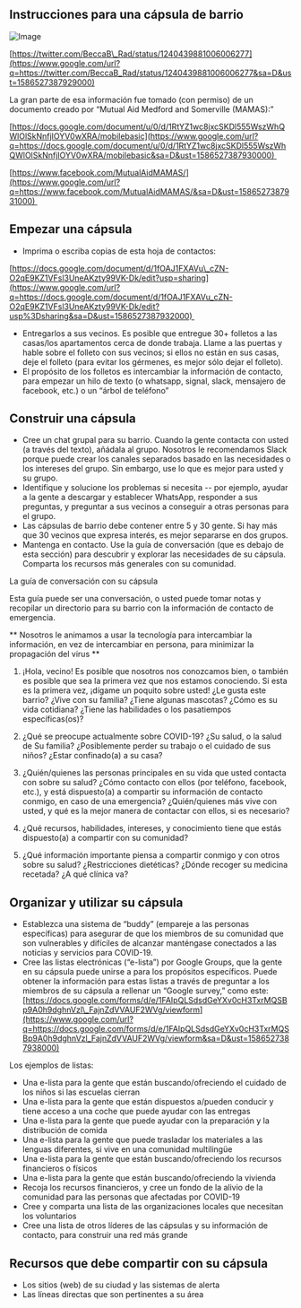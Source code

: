 Instrucciones para una cápsula de barrio
----------------------------------------

![Image](https://lh6.googleusercontent.com/790saJcnGE26cFNQuDat8hdamX-iBfI1fiUPiqpFUen3vU9V_ZvYn5BxqckZVPqiE3hYtqJnFRdf1FWzbcnfa0Swhjr7deNQxOR27Pzowj1XkCOwN_8WvojArhBtHD16AMqSmCrS)

[https://twitter.com/BeccaB\_Rad/status/1240439881006006277](https://www.google.com/url?q=https://twitter.com/BeccaB_Rad/status/1240439881006006277&sa=D&ust=1586527387929000)

La gran parte de esa información fue tomado (con permiso) de un
documento creado por “Mutual Aid Medford and Somerville (MAMAS):”

[https://docs.google.com/document/u/0/d/1RtYZ1wc8jxcSKDl555WszWhQWlOlSkNnfjIOYV0wXRA/mobilebasic](https://www.google.com/url?q=https://docs.google.com/document/u/0/d/1RtYZ1wc8jxcSKDl555WszWhQWlOlSkNnfjIOYV0wXRA/mobilebasic&sa=D&ust=1586527387930000) 

[https://www.facebook.com/MutualAidMAMAS/](https://www.google.com/url?q=https://www.facebook.com/MutualAidMAMAS/&sa=D&ust=1586527387931000) 

Empezar una cápsula
-------------------

-   Imprima o escriba copias de esta hoja de contactos:

[https://docs.google.com/document/d/1fOAJ1FXAVu\_cZN-O2qE9KZ1VFsl3UneAKzty99VK-Dk/edit?usp=sharing](https://www.google.com/url?q=https://docs.google.com/document/d/1fOAJ1FXAVu_cZN-O2qE9KZ1VFsl3UneAKzty99VK-Dk/edit?usp%3Dsharing&sa=D&ust=1586527387932000) 

-   Entregarlos a sus vecinos. Es posible que entregue 30+ folletos a
    las casas/los apartamentos cerca de donde trabaja. Llame a las
    puertas y hable sobre el folleto con sus vecinos; si ellos no están
    en sus casas, deje el folleto (para evitar los gérmenes, es mejor
    sólo dejar el folleto).
-   El propósito de los folletos es intercambiar la información de
    contacto, para empezar un hilo de texto (o whatsapp, signal, slack,
    mensajero de facebook, etc.) o un “árbol de teléfono”

Construir una cápsula
---------------------

-   Cree un chat grupal para su barrio. Cuando la gente contacta con
    usted (a través del texto), añádala al grupo. Nosotros le
    recomendamos Slack porque puede crear los canales separados basado
    en las necesidades o los intereses del grupo. Sin embargo, use lo
    que es mejor para usted y su grupo.
-   Identifique y solucione los problemas si necesita -- por ejemplo,
    ayudar a la gente a descargar y establecer WhatsApp, responder a sus
    preguntas, y preguntar a sus vecinos a conseguir a otras personas
    para el grupo.
-   Las cápsulas de barrio debe contener entre 5 y 30 gente. Si hay más
    que 30 vecinos que expresa interés, es mejor separarse en dos
    grupos.
-   Mantenga en contacto. Use la guía de conversación (que es debajo de
    esta sección) para descubrir y explorar las necesidades de su
    cápsula. Comparta los recursos más generales con su comunidad.

La guía de conversación con su cápsula

Esta guía puede ser una conversación, o usted puede tomar notas y
recopilar un directorio para su barrio con la información de contacto de
emergencia.

\*\* Nosotros le animamos a usar la tecnología para intercambiar la
información, en vez de intercambiar en persona, para minimizar la
propagación del virus \*\*

1.  ¡Hola, vecino! Es posible que nosotros nos conozcamos bien, o
    también es posible que sea la primera vez que nos estamos
    conociendo. Si esta es la primera vez, ¡dígame un poquito sobre
    usted! ¿Le gusta este barrio? ¿Vive con su familia? ¿Tiene algunas
    mascotas? ¿Cómo es su vida cotidiana? ¿Tiene las habilidades o los
    pasatiempos específicas(os)?

1.  ¿Qué se preocupe actualmente sobre COVID-19? ¿Su salud, o la salud
    de Su familia? ¿Posiblemente perder su trabajo o el cuidado de sus
    niños? ¿Estar confinado(a) a su casa?

1.  ¿Quién/quienes las personas principales en su vida que usted
    contacta con sobre su salud? ¿Cómo contacto con ellos (por teléfono,
    facebook, etc.), y está dispuesto(a) a compartir su información de
    contacto conmigo, en caso de una emergencia? ¿Quién/quienes más vive
    con usted, y qué es la mejor manera de contactar con ellos, si es
    necesario?

1.  ¿Qué recursos, habilidades, intereses, y conocimiento tiene que
    estás dispuesto(a) a compartir con su comunidad?

1.  ¿Qué información importante piensa a compartir conmigo y con otros
    sobre su salud? ¿Restricciones dietéticas? ¿Dónde recoger su
    medicina recetada? ¿A qué clínica va?

Organizar y utilizar su cápsula
-------------------------------

-   Establezca una sistema de “buddy” (empareje a las personas
    específicas) para asegurar de que los miembros de su comunidad que
    son vulnerables y difíciles de alcanzar manténgase conectados a las
    noticias y servicios para COVID-19.
-   Cree las listas electrónicas (“e-lista”) por Google Groups, que la
    gente en su cápsula puede unirse a para los propósitos específicos.
    Puede obtener la información para estas listas a través de preguntar
    a los miembros de su cápsula a rellenar un “Google survey,” como
    este:
    [https://docs.google.com/forms/d/e/1FAIpQLSdsdGeYXv0cH3TxrMQSBp9A0h9dghnVzl\_FajnZdVVAUF2WVg/viewform](https://www.google.com/url?q=https://docs.google.com/forms/d/e/1FAIpQLSdsdGeYXv0cH3TxrMQSBp9A0h9dghnVzl_FajnZdVVAUF2WVg/viewform&sa=D&ust=1586527387938000)

Los ejemplos de listas:

-   Una e-lista para la gente que están buscando/ofreciendo el cuidado
    de los niños si las escuelas cierran
-   Una e-lista para la gente que están dispuestos a/pueden conducir y
    tiene acceso a una coche que puede ayudar con las entregas
-   Una e-lista para la gente que puede ayudar con la preparación y la
    distribución de comida
-   Una e-lista para la gente que puede trasladar los materiales a las
    lenguas diferentes, si vive en una comunidad multilingüe
-   Una e-lista para la gente que están buscando/ofreciendo los recursos
    financieros o físicos
-   Una e-lista para la gente que están buscando/ofreciendo la vivienda
-   Recoja los recursos financieros, y cree un fondo de la alivio de la
    comunidad para las personas que afectadas por COVID-19
-   Cree y comparta una lista de las organizaciones locales que
    necesitan los voluntarios
-   Cree una lista de otros líderes de las cápsulas y su información de
    contacto, para construir una red más grande

Recursos que debe compartir con su cápsula
------------------------------------------

-   Los sitios (web) de su ciudad y las sistemas de alerta
-   Las líneas directas que son pertinentes a su área
